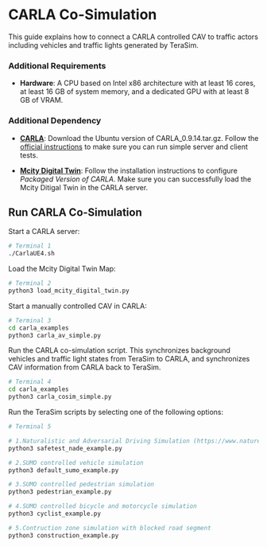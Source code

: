 # CARLA Co-Simulation

This guide explains how to connect a CARLA controlled CAV to traffic actors including vehicles and traffic lights generated by TeraSim.

### Additional Requirements

- __Hardware__: A CPU based on Intel x86 architecture with at least 16 cores, at least 16 GB of system memory, and a dedicated GPU with at least 8 GB of VRAM.

### Additional Dependency

- [__CARLA__](https://github.com/carla-simulator/carla/releases): Download the Ubuntu version of CARLA_0.9.14.tar.gz. Follow the [official instructions](https://carla.readthedocs.io/en/latest/start_quickstart/#running-carla) to make sure you can run simple server and client tests.

- [__Mcity Digital Twin__](https://github.com/mcity/mcity-digital-twin): Follow the installation instructions to configure _Packaged Version of CARLA_. Make sure you can successfully load the Mcity Ditigal Twin in the CARLA server.

## Run CARLA Co-Simulation

Start a CARLA server:

```bash
# Terminal 1
./CarlaUE4.sh
```

Load the Mcity Digital Twin Map:
```bash
# Terminal 2
python3 load_mcity_digital_twin.py
```

Start a manually controlled CAV in CARLA:

```bash
# Terminal 3
cd carla_examples
python3 carla_av_simple.py
```

Run the CARLA co-simulation script. This synchronizes background vehicles and traffic light states from TeraSim to CARLA, and synchronizes CAV information from CARLA back to TeraSim.

```bash
# Terminal 4
cd carla_examples
python3 carla_cosim_simple.py
```

Run the TeraSim scripts by selecting one of the following options:

```bash
# Terminal 5

# 1.Naturalistic and Adversarial Driving Simulation (https://www.nature.com/articles/s41467-021-21007-8)
python3 safetest_nade_example.py

# 2.SUMO controlled vehicle simulation 
python3 default_sumo_example.py

# 3.SUMO controlled pedestrian simulation 
python3 pedestrian_example.py

# 4.SUMO controlled bicycle and motorcycle simulation 
python3 cyclist_example.py

# 5.Contruction zone simulation with blocked road segment
python3 construction_example.py
```

